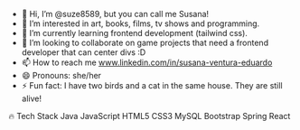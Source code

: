 - 👋 Hi, I’m @suze8589, but you can call me Susana!
- 👀 I’m interested in art, books, films, tv shows and programming.
- 🌱 I’m currently learning frontend development (tailwind css).
- 💞️ I’m looking to collaborate on game projects that need a frontend developer that can center divs :D
- 📫 How to reach me www.linkedin.com/in/susana-ventura-eduardo
- 😄 Pronouns: she/her
- ⚡ Fun fact: I have two birds and a cat in the same house. They are still alive!

🔥 Tech Stack
Java JavaScript HTML5 CSS3 MySQL Bootstrap Spring React 

<!---
suze8589/suze8589 is a ✨ special ✨ repository because its `README.md` (this file) appears on your GitHub profile.
You can click the Preview link to take a look at your changes.
--->

